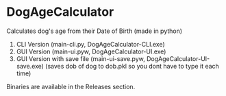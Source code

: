 # DogAgeCalculator
 Calculates dog's age from their Date of Birth
 (made in python)

1) CLI Version (main-cli.py, DogAgeCalculator-CLI.exe)
2) GUI Version (main-ui.pyw, DogAgeCalculator-UI.exe)
3) GUI Version with save file (main-ui-save.pyw, DogAgeCalculator-UI-save.exe) (saves dob of dog to dob.pkl so you dont have to type it each time)

Binaries are available in the Releases section.
